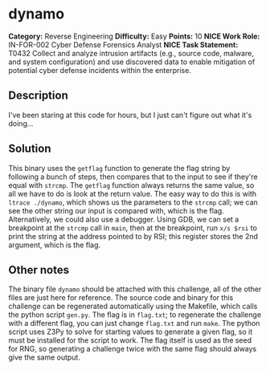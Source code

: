 # dynamo

**Category:** Reverse Engineering
**Difficulty:** Easy
**Points:** 10
**NICE Work Role:** IN-FOR-002 Cyber Defense Forensics Analyst
**NICE Task Statement:** T0432 Collect and analyze intrusion artifacts (e.g., source code, malware, and system configuration)
and use discovered data to enable mitigation of potential cyber defense incidents within the enterprise.

## Description

I've been staring at this code for hours, but I just can't figure out what it's doing...

## Solution

This binary uses the `getflag` function to generate the flag string by following a bunch of steps,
then compares that to the input to see if they're equal with `strcmp`.
The `getflag` function always returns the same value, so all we have to do is look at the return value.
The easy way to do this is with `ltrace ./dynamo`, which shows us the parameters to the `strcmp` call;
we can see the other string our input is compared with, which is the flag.
Alternatively, we could also use a debugger.
Using GDB, we can set a breakpoint at the `strcmp` call in `main`,
then at the breakpoint, run `x/s $rsi` to print the string at the address pointed to by RSI;
this register stores the 2nd argument, which is the flag.

## Other notes

The binary file `dynamo` should be attached with this challenge, all of the other files are just here for reference.
The source code and binary for this challenge can be regenerated automatically using the Makefile, which calls the python script `gen.py`.
The flag is in `flag.txt`; to regenerate the challenge with a different flag, you can just change `flag.txt` and run `make`.
The python script uses Z3Py to solve for starting values to generate a given flag, so it must be installed for the script to work.
The flag itself is used as the seed for RNG, so generating a challenge twice with the same flag should always give the same output.
